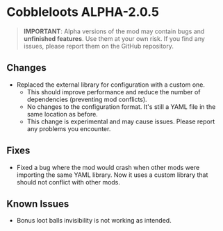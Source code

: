 # Cobbleloots ALPHA-2.0.5

> **IMPORTANT**: Alpha versions of the mod may contain bugs and **unfinished features**. Use them at your own risk. If you find any issues, please report them on the GitHub repository.

## Changes
- Replaced the external library for configuration with a custom one.
  - This should improve performance and reduce the number of dependencies (preventing mod conflicts).
  - No changes to the configuration format. It's still a YAML file in the same location as before.
  - This change is experimental and may cause issues. Please report any problems you encounter.

## Fixes
- Fixed a bug where the mod would crash when other mods were importing the same YAML library. Now it uses a custom library that should not conflict with other mods.

## Known Issues
- Bonus loot balls invisibility is not working as intended.